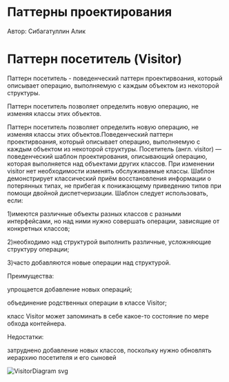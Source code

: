 # Паттерны проектирования

Автор: Сибагатуллин Алик

# Паттерн посетитель (Visitor) 


Паттерн посетитель - поведенческий паттерн проектирвоания, который описывает операцию, выполняемую с каждым объектом из некоторой структуры.

Паттерн посетитель позволяет определить новую операцию, не изменяя классы этих объектов.


Паттерн посетитель позволяет определить новую операцию, не изменяя классы этих объектов.Поведенческий паттерн проектирвоания, который описывает операцию, выполняемую с каждым объектом из некоторой структуры.
Посетитель (англ. visitor) — поведенческий шаблон проектирования, описывающий операцию, которая выполняется над объектами других классов. При изменении visitor нет необходимости изменять обслуживаемые классы.
Шаблон демонстрирует классический приём восстановления информации о потерянных типах, не прибегая к понижающему приведению типов при помощи двойной диспетчеризации.
Шаблон следует использовать, если:

1)имеются различные объекты разных классов с разными интерфейсами, но над ними нужно совершать операции, зависящие от конкретных классов;

2)необходимо над структурой выполнить различные, усложняющие структуру операции;

3)часто добавляются новые операции над структурой.

Преимущества:

упрощается добавление новых операций;

объединение родственных операции в классе Visitor;

класс Visitor может запоминать в себе какое-то состояние по мере обхода контейнера.

Недостатки:

затруднено добавление новых классов, поскольку нужно обновлять иерархию посетителя и его сыновей

![VisitorDiagram svg](https://github.com/TimurSeyidov/oop-patterns/assets/98407097/b2acff2f-309d-494f-832b-ab507c017d5a)

